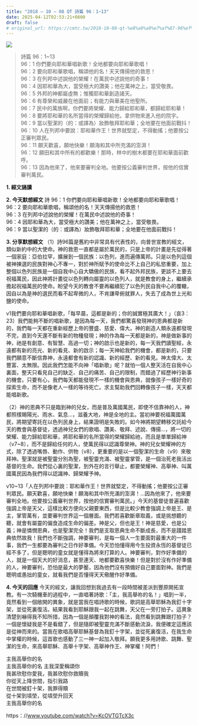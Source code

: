 ```yaml
---
title: "2018 – 10 – 08 QT 詩篇 96：1~13"
date: 2025-04-12T02:53:21+0800
draft: false
# original_url: https://cmtc.tw/2018-10-08-qt-%e8%a9%a9%e7%af%87-96%ef%bc%9a113
---
```


![](/images/qt.jpg)
> 詩篇 96：1\~13  
> 96：1 你們要向耶和華唱新歌！全地都要向耶和華歌唱！  
> 96：2 要向耶和華歌唱，稱頌他的名！天天傳揚他的救恩！  
> 96：3 在列邦中述說他的榮耀！在萬民中述說他的奇事！  
> 96：4 因耶和華為大，當受極大的讚美；他在萬神之上，當受敬畏。  
> 96：5 外邦的神都屬虛無；惟獨耶和華創造諸天。  
> 96：6 有尊榮和威嚴在他面前；有能力與華美在他聖所。  
> 96：7 民中的萬族啊，你們要將榮耀、能力歸給耶和華，都歸給耶和華！  
> 96：8 要將耶和華的名所當得的榮耀歸給他，拿供物來進入他的院宇。  
> 96：9 當以聖潔的（的：或譯為）妝飾敬拜耶和華；全地要在他面前戰抖！  
> 96：10 人在列邦中要說：耶和華作王！世界就堅定，不得動搖；他要按公正審判眾民。  
> 96：11 願天歡喜，願地快樂！願海和其中所充滿的澎湃！  
> 96：12 願田和其中所有的都歡樂！那時，林中的樹木都要在耶和華面前歡呼。  
> 96：13 因為他來了，他來要審判全地。他要按公義審判世界，按他的信實審判萬民。

**1. 經文誦讀**

**2.  今天默想經文**
詩 96：1 你們要向耶和華唱新歌！全地都要向耶和華歌唱！  
96：2 要向耶和華歌唱，稱頌他的名！天天傳揚他的救恩！  
96：3 在列邦中述說他的榮耀！在萬民中述說他的奇事！  
96：4 因耶和華為大，當受極大的讚美；他在萬神之上，當受敬畏。  
96：9 當以聖潔的（的：或譯為）妝飾敬拜耶和華；全地要在他面前戰抖！

**3. 分享默想經文**
（1）詩96篇是舊約中非常具有代表性的，向普世宣教的經文，類似新約中的大使命。神的救恩一直都是屬於萬民的，只是上帝的計畫是先從得著一個家庭：亞伯拉罕，擴展到一個民族：以色列，進而遍傳萬邦。只是以色列這個被神揀選的民族對神心不專一，對於神所賦予的使命比不上自己的私慾重要，加上整個以色列民族是一個自我中心自大驕傲的民族，看不起外邦民族，更談不上要去祝福萬民，因此神將計畫從以色列轉向屬靈的以色列人，就是教會的身上，繼續承擔起祝福萬民的使命。盼望今天的教會不要再繼續犯了以色列民自我中心的覆轍，因自以為是神的選民而看不起卑微的人，不肯謙卑俯就罪人，失去了成為世上光和鹽的使命。

v1我們要向耶和華唱新歌，「每早晨，這都是新的；你的誠實極其廣大！」（哀3：23）我們能夠不斷的唱新歌，是因為每一天，我們都驚喜發現神的恩典都是新的，我們每一天都在重新經歷上帝的豐盛、慈愛、偉大。神的創造人類永遠都發現不完，直到今天還不斷有新的物種發現；神的作為每一天都是新的，神是做新事的神，祂是有創意、有智慧、高過一切；神的啟示也是新的，每一天我們讀聖經，永遠都有新的亮光、新的看見、新的啟示；每一天神給我們的機會，都是新的，只要我們願意不斷信靠神，永遠都會有新的認識、新的經歷、新的看見。神太偉大、太豐富、太無限。因此我們怎能不向神「唱新歌」呢？就怕一個人整天活在自我中心裏面，整天只看見自己的缺乏、自己的痛苦、自己的限制，而錯過了經歷神行新事的機會。只要有心，我們每天都能發現不一樣的機會與恩典，就像孩子一樣好奇的探索生命，而不是像老人一樣的等待死亡。求主幫助我們回轉像孩子一樣，天天都能唱新歌。

（2）神的恩典不只是臨到神的兒女，而是普及萬國萬民，即使不信靠神的人，神都照樣賜陽光、雨水、氣息…，滋養大地，神是全地的主。當初神要祝福萬國萬民，將期望寄託在以色列民身上，結果證明是失敗的。如今神將期望轉移交託給今天的教會與基督徒，透過神兒女們的歌唱、讚美、敬拜、述說、傳揚…，將一切的榮耀、能力歸給耶和華，將耶和華的名所當得的榮耀歸給祂，而且是單單歸給神（v7\~8），而不是歸給任何的人，使萬民得以認識尊榮神。神的兒女榮耀神的方式，除了透過嘴唇、動作、供物（v8），更重要的是以一個聖潔的生命（v9）來敬拜神。聖潔就是被聖靈分別為聖，被聖靈充滿、被聖靈掌管，是一個治死老我活出基督的生命。我們從心裏的聖潔，到外在的言行舉止，都要榮耀神、高舉神、叫萬國萬民因為我們得以認識神、歸榮耀予神。

v10\~13「人在列邦中要說：耶和華作王！世界就堅定，不得動搖；他要按公正審判眾民。願天歡喜，願地快樂！願海和其中所充滿的澎湃！…因為他來了，他來要審判全地。他要按公義審判世界，按他的信實審判萬民。」今天的基督徒普遍喜歡強調上帝是天父，這樣比較方便向父親要東西，但是比較少教會強調上帝是王、是主，掌管萬有，並要審判世界這一個層面。我們若喜歡斷章取義，或是挑想聽的聽，就會有屬靈的偏食造成生命的偏差。神是父，但也是王！神是慈愛，也是公義；神是憐憫恩典，也是聖潔完全！我們是支取恩典生命不斷成長，而不是踐踏恩典依然故我！我們也不斷強調，神要審判，是每一個人一生要面對最重大的一件事，我們一生都要為審判之日作好準備。今天恐怕懂得用今生投資永恆的基督徒已經不多了，但是聰明的童女就是懂得為將來打算的人。神要審判，對作好準備的人，就是一個天大的好消息，甚至連天、地都要歡喜快樂！但是對於沒有作好準備的人，神要審判，恐怕是最大的夢靨，因為他們沒有預備好自己要面對神。我們是聰明或愚拙的童女，就看我們是否懂得天天儆醒作好準備。

**4. 今天的回應**
今天的經文，讓我回想到我過去有一段時間被差派到豐原開拓宣教。有一次騎機車的過程中，一直唱著詩歌：「主，我高舉祢的名！」唱到一半，竟然看到一個敞開的異象，就是當我在唱詩歌的時候，歌詞是高舉耶穌為我釘十字架，並從死裏復活。結果我看到耶穌跟我一起在跳舞，天父在一旁打拍子。這異象清楚到嚇得我不知所措，因為一個是顛覆我對神的看法，竟然看到跳舞跟打拍子？一個是懷疑我是不是看錯了，但是隨即被聖靈充滿不斷感動流淚，我便確定這應該是從神而來的。當我在歌唱高舉耶穌基督為我釘十字架，並從死裏復活，在我生命中掌權的時候，這首歌也感動了三一神一起加入敬拜。願我更多用詩歌、跳舞、聖潔的生命，來高舉耶穌、高舉十字架、高舉神作王、神掌權！阿們！

主我高舉你的名  
主我高舉你的名 主我深愛稱頌你  
我甚欣慰你愛我，我甚欣慰你救贖我  
你從天上降世間，指引我路  
在世間被釘十架，我罪得贖  
從十架到墳塋，從墳塋升回天  
主我高舉你的名

https：//www.youtube.com/watch?v=KcOVTGTcX3c

